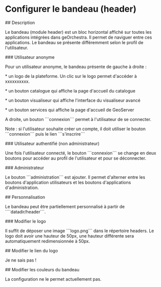 # Configurer le bandeau \(header\)



\#\# Description



Le bandeau \(module header\) est un bloc horizontal affiché sur toutes les applications intégrées dans geOrchestra. Il permet de naviguer entre ces applications. Le bandeau se présente différemment selon le profil de l'utilisateur.



\#\#\# Utilisateur anonyme



Pour un utilisateur anonyme, le bandeau présente de gauche à droite :



\* un logo de la plateforme. Un clic sur le logo permet d'accéder à xxxxxxxxxx.

\* un bouton catalogue qui affiche la page d'accueil du catalogue

\* un bouton visualiseur qui affiche l'interface du visualiseur avancé

\* un bouton services qui affiche la page d'accueil de GeoServer



A droite, un bouton \`\`\`connexion\`\`\` permet à l'utilisateur de se connecter.



Note : si l'utilisateur souhaite créer un compte, il doit utiliser le bouton \`\`\`connexion\`\`\` puis le lien \`\`\`s'inscrire\`\`\`





\#\#\# Utilisateur authentifié \(non administrateur\)



Une fois l'utilisateur connecté, le bouton \`\`\`connexion\`\`\` se change en deux boutons pour accéder au profil de l'utilisateur et pour se déconnecter.



\#\#\# Administrateur



Le bouton \`\`\`administration\`\`\` est ajouter. Il permet d'alterner entre les boutons d'application utilisateurs et les boutons d'applications d'administration.



\#\# Personnalisation



Le bandeau peut être partiellement personnalisé à partir de \`\`\`\`datadir/header\`\`\`.



\#\#\# Modifier le logo



Il suffit de déposer une image \`\`\`logo.png\`\`\` dans le répertoire headers. Le logo doit avoir une hauteur de 50px, une hauteur différente sera automatiquement redimensionnée à 50px.



\#\# Modifier le lien du logo



Je ne sais pas !



\#\# Modifier les couleurs du bandeau



La configuration ne le permet actuellement pas.



